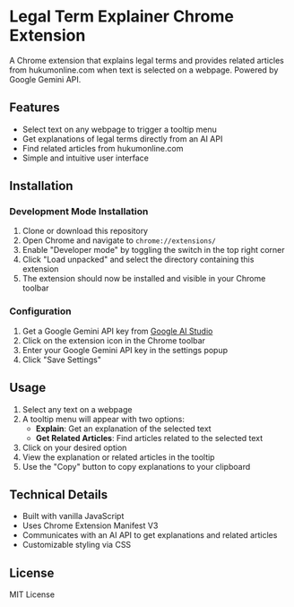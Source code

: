 # Legal Term Explainer Chrome Extension

A Chrome extension that explains legal terms and provides related articles from hukumonline.com when text is selected on a webpage. Powered by Google Gemini API.

## Features

- Select text on any webpage to trigger a tooltip menu
- Get explanations of legal terms directly from an AI API
- Find related articles from hukumonline.com
- Simple and intuitive user interface

## Installation

### Development Mode Installation

1. Clone or download this repository
2. Open Chrome and navigate to `chrome://extensions/`
3. Enable "Developer mode" by toggling the switch in the top right corner
4. Click "Load unpacked" and select the directory containing this extension
5. The extension should now be installed and visible in your Chrome toolbar

### Configuration

1. Get a Google Gemini API key from [Google AI Studio](https://aistudio.google.com/)
2. Click on the extension icon in the Chrome toolbar
3. Enter your Google Gemini API key in the settings popup
4. Click "Save Settings"

## Usage

1. Select any text on a webpage
2. A tooltip menu will appear with two options:
   - **Explain**: Get an explanation of the selected text
   - **Get Related Articles**: Find articles related to the selected text
3. Click on your desired option
4. View the explanation or related articles in the tooltip
5. Use the "Copy" button to copy explanations to your clipboard

## Technical Details

- Built with vanilla JavaScript
- Uses Chrome Extension Manifest V3
- Communicates with an AI API to get explanations and related articles
- Customizable styling via CSS

## License

MIT License

